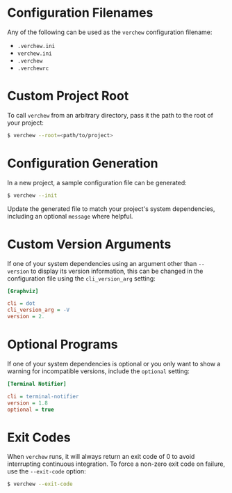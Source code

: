 # Configuration Filenames

Any of the following can be used as the `verchew` configuration filename:

* `.verchew.ini`
* `verchew.ini`
* `.verchew`
* `.verchewrc`

# Custom Project Root

To call `verchew` from an arbitrary directory, pass it the path to the root of your project:

```sh
$ verchew --root=<path/to/project>
```

# Configuration Generation

In a new project, a sample configuration file can be generated:

```sh
$ verchew --init
```

Update the generated file to match your project's system dependencies, including an optional `message` where helpful.
    
# Custom Version Arguments

If one of your system dependencies using an argument other than `--version` to display its version information, this can be changed in the configuration file using the `cli_version_arg` setting:

```ini
[Graphviz]

cli = dot
cli_version_arg = -V
version = 2.
```

# Optional Programs

If one of your system dependencies is optional or you only want to show a warning for incompatible versions, include the `optional` setting:

```ini
[Terminal Notifier]

cli = terminal-notifier
version = 1.8
optional = true
```

# Exit Codes

When `verchew` runs, it will always return an exit code of 0 to avoid interrupting continuous integration. To force a non-zero exit code on failure, use the `--exit-code` option:

```sh
$ verchew --exit-code
```
